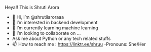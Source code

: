 Heya!! This is Shruti Arora

- 👋 Hi, I’m @shrutiiaroraaa
- 👀 I’m interested in backend development
- 🌱 I’m currently learning machine learning
- 💞️ I’m looking to collaborate on ...
- Ask me about Python or any tech related stuffs
- 📫 How to reach me : https://linktr.ee/shruu
  -Pronouns: She/Her

